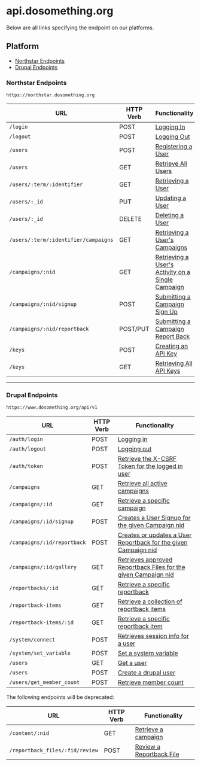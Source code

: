 # api.dosomething.org

Below are all links specifying the endpoint on our platforms.


## Platform 

- [Northstar Endpoints](https://github.com/DoSomething/api/tree/master#northstar-endpoints)
- [Drupal Endpoints](https://github.com/DoSomething/api/tree/master#drupal-endpoints)


### Northstar Endpoints

`https://northstar.dosomething.org`

URL | HTTP Verb | Functionality
--- | --------- | -------------
`/login`                             | POST | [Logging In](https://github.com/DoSomething/northstar/wiki/Spec#logging-in)
`/logout`                            | POST | [Logging Out](https://github.com/DoSomething/northstar/wiki/Spec#logging-out)
`/users`                             | POST | [Registering a User](https://github.com/DoSomething/northstar/wiki/Spec#registering-a-user)
`/users`                             | GET | [Retrieve All Users](https://github.com/DoSomething/northstar/wiki/Spec#retrieve-all-users)
`/users/:term/:identifier`           | GET | [Retrieving a User](https://github.com/DoSomething/northstar/wiki/Spec#retrieving-a-user)
`/users/:_id`                        | PUT | [Updating a User](https://github.com/DoSomething/northstar/wiki/Spec#updating-a-user)
`/users/:_id`                        | DELETE | [Deleting a User](https://github.com/DoSomething/northstar/wiki/Spec#deleting-a-user)
`/users/:term/:identifier/campaigns` | GET | [Retrieving a User's Campaigns](https://github.com/DoSomething/northstar/wiki/Spec#retrieving-a-users-campaigns)
`/campaigns/:nid`                    | GET | [Retrieving a User's Activity on a Single Campaign](https://github.com/DoSomething/northstar/wiki/Spec#retrieving-a-users-activity-on-a-single-campaign)
`/campaigns/:nid/signup`             | POST | [Submitting a Campaign Sign Up](https://github.com/DoSomething/northstar/wiki/Spec#submitting-a-campaign-sign-up)
`/campaigns/:nid/reportback`         | POST/PUT | [Submitting a Campaign Report Back](https://github.com/DoSomething/northstar/wiki/Spec#submitting-a-campaign-report-back)
`/keys`                              | POST | [Creating an API Key](https://github.com/DoSomething/northstar/wiki/Spec#creating-an-api-key)
`/keys`                              | GET | [Retrieving All API Keys](https://github.com/DoSomething/northstar/wiki/Spec#retrieving-all-api-keys)


***


### Drupal Endpoints

`https://www.dosomething.org/api/v1`

URL | HTTP Verb | Functionality
--- | --------- | -----------
`/auth/login`               | POST | [Logging in](https://github.com/DoSomething/dosomething/wiki/API#user-login)
`/auth/logout`              | POST | [Logging out](https://github.com/DoSomething/dosomething/wiki/API#user-logout)
`/auth/token`               | POST | [Retrieve the X-CSRF Token for the logged in user](https://github.com/DoSomething/dosomething/wiki/API#get-authentication-token)
`/campaigns`                | GET  | [Retrieve all active campaigns](https://github.com/DoSomething/dosomething/wiki/API#retrieve-all-active-campaigns)
`/campaigns/:id`            | GET  | [Retrieve a specific campaign](https://github.com/DoSomething/dosomething/wiki/API#retrieve-a-campaign)
`/campaigns/:id/signup`     | POST | [Creates a User Signup for the given Campaign nid](https://github.com/DoSomething/dosomething/wiki/API#campaign-signup)
`/campaigns/:id/reportback` | POST | [Creates or updates a User Reportback for the given Campaign nid](https://github.com/DoSomething/dosomething/wiki/API#campaign-reportback)
`/campaigns/:id/gallery`    | GET  | [Retrieves approved Reportback Files for the given Campaign nid](https://github.com/DoSomething/dosomething/wiki/API#campaign-gallery)
`/reportbacks/:id`          | GET | [Retrieve a specific reportback](https://github.com/DoSomething/dosomething/wiki/API#retrieve-a-specific-reportback)
`/reportback-items`         | GET | [Retrieve a collection of reportback items](https://github.com/DoSomething/dosomething/wiki/API#retrieve-a-collection-of-reportback-items)
`/reportback-items/:id`     | GET | [Retrieve a specific reportback item](https://github.com/DoSomething/dosomething/wiki/API#retrieve-a-specific-reportback-item)
`/system/connect`           | POST | [Retrieves session info for a user](https://github.com/DoSomething/dosomething/wiki/API#connection-status)
`/system/set_variable`      | POST | [Set a system variable](https://github.com/DoSomething/dosomething/wiki/API#set-a-variable)
`/users`                    | GET  | [Get a user](https://github.com/DoSomething/dosomething/wiki/API#find-a-user)
`/users`                    | POST | [Create a drupal user](https://github.com/DoSomething/dosomething/wiki/API#create-a-user)
`/users/get_member_count`   | POST | [Retrieve member count](https://github.com/DoSomething/dosomething/wiki/API#get-member-count)


The following endpoints will be deprecated:

URL | HTTP Verb | Functionality
--- | --------- | -----------
`/content/:nid`                 | GET  | [Retrieve a campaign](https://github.com/DoSomething/dosomething/wiki/API#retrieve-a-campaign)
`/reportback_files/:fid/review` | POST | [Review a Reportback File](https://github.com/DoSomething/dosomething/wiki/API#review-a-reportback-file)
